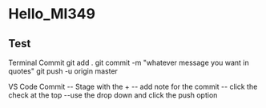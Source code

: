 # Hello_MI349
## Test

Terminal Commit
git add .
git commit -m "whatever message you want in quotes"
git push -u origin master

VS Code Commit
-- Stage with the +
-- add note for the commit
-- click the check at the top
--use the drop down and click the push option
